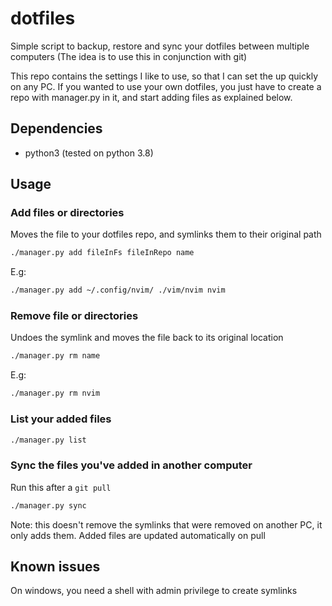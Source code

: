 # dotfiles

Simple script to backup, restore and sync your dotfiles between multiple computers
(The idea is to use this in conjunction with git)

This repo contains the settings I like to use, so that I can set the up quickly on any PC.
If you wanted to use your own dotfiles, you just have to create a repo with manager.py in it, and start
adding files as explained below.

## Dependencies
- python3 (tested on python 3.8)

## Usage

### Add files or directories
Moves the file to your dotfiles repo, and symlinks them to their original path

```bash
./manager.py add fileInFs fileInRepo name
```
E.g:
```bash
./manager.py add ~/.config/nvim/ ./vim/nvim nvim
```

### Remove file or directories
Undoes the symlink and moves the file back to its original location

```bash
./manager.py rm name
```
E.g:
```bash
./manager.py rm nvim
```

### List your added files

```bash
./manager.py list
```

### Sync the files you've added in another computer

Run this after a `git pull`
```bash
./manager.py sync
```
Note: this doesn't remove the symlinks that were removed on another PC, it only adds them. Added files are updated automatically on pull

## Known issues
On windows, you need a shell with admin privilege to create symlinks

